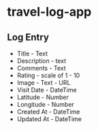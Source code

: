 # travel-log-app

## Log Entry

* Title - Text
* Description - text
* Comments - Text
* Rating - scale of 1 - 10
* Image - Text - URL
* Visit Date - DateTime
* Latitude - Number
* Longitude - Number
* Created At - DateTime
* Updated At - DateTime